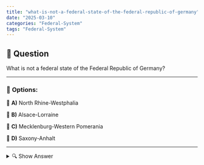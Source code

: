 ```yaml
---
title: "what-is-not-a-federal-state-of-the-federal-republic-of-germany"
date: "2025-03-10"
categories: "Federal-System"
tags: "Federal-System"
---
```


## 📌 **Question**

What is not a federal state of the Federal Republic of Germany?



---

### 📝 **Options:**

🔘 **A)** North Rhine-Westphalia

🔘 **B)** Alsace-Lorraine

🔘 **C)** Mecklenburg-Western Pomerania

🔘 **D)** Saxony-Anhalt

---

<details>
  <summary>🔍 Show Answer</summary>

  <p>
💡  <b>Correct Answer:</b>  b
  </p>
  <p>
    📖<b>Explanation:</b>
    Germany is the Federal Republic of Germany with 16 federal states, each with its own administrations and political structures. The well-known federal states include North Rhine-Westphalia, Mecklenburg-Western Pomerania and Saxony-Anhalt. These regions play a central role in German politics and business. However, there are historical areas that no longer exist as federal states today. One such area is Alsace-Lorraine, which currently belongs largely to France and is not a federal state of Germany. Alsace-Lorraine is therefore not to be regarded as one of the Länder of the Federal Republic of Germany.
  </p>
</details>
